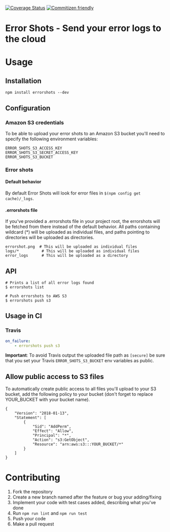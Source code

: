 [![Coverage Status](https://coveralls.io/repos/github/kontrollanten/errorshots/badge.svg?branch=master)](https://coveralls.io/github/kontrollanten/errorshots?branch=master)
[![Commitizen friendly](https://img.shields.io/badge/commitizen-friendly-brightgreen.svg)](http://commitizen.github.io/cz-cli/)
# Error Shots - Send your error logs to the cloud

# Usage
## Installation
```
npm install errorshots --dev
```

## Configuration

### Amazon S3 credentials
To be able to upload your error shots to an Amazon S3 bucket you'll need to specify the following environment variables:

```
ERROR_SHOTS_S3_ACCESS_KEY
ERROR_SHOTS_S3_SECRET_ACCESS_KEY
ERROR_SHOTS_S3_BUCKET
```
### Error shots

#### Default behavior
By default Error Shots will look for error files in `$(npm config get cache)/_logs`.

#### .errorshots file
If you've provided a .errorshots file in your project root, the errorshots will be fetched from there instead of the default behavior. All paths containing wildcard (\*) will be uploaded as individual files, and paths pointing to directories will be uploaded as directories.

```.errorshots
errorshot.png  # This will be uploaded as individual files
logs/*          # This will be uploaded as individual files
error_logs      # This will be uploaded as a directory
```

## API

```
# Prints a list of all error logs found
$ errorshots list

# Push errorshots to AWS S3
$ errorshots push s3
```


## Usage in CI

### Travis

```yaml
on_failure:
    - errorshots push s3
```

**Important**: To avoid Travis output the uploaded file path as `[secure]` be sure that you set your Travis `ERROR_SHOTS_S3_BUCKET` env variables as public.

## Allow public access to S3 files
To automatically create public access to all files you'll upload to your S3 bucket, add the following policy to your bucket (don't forget to replace YOUR_BUCKET with your bucket name).
```
{
    "Version": "2018-01-13",
    "Statement": [
        {
            "Sid": "AddPerm",
            "Effect": "Allow",
            "Principal": "*",
            "Action": "s3:GetObject",
            "Resource": "arn:aws:s3:::YOUR_BUCKET/*"
        }
    ]
}
```

# Contributing

1. Fork the repository
2. Create a new branch named after the feature or bug your adding/fixing
3. Implement your code with test cases added, describing what you've done
4. Run `npm run lint` and `npm run test`
5. Push your code
6. Make a pull request

